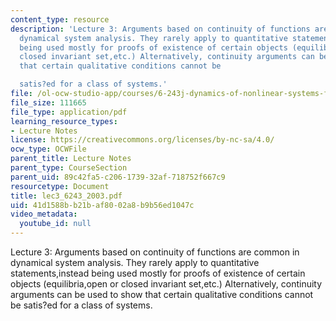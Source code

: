 ```yaml
---
content_type: resource
description: 'Lecture 3: Arguments based on continuity of functions are common in
  dynamical system analysis. They rarely apply to quantitative statements,instead
  being used mostly for proofs of existence of certain objects (equilibria,open or
  closed invariant set,etc.) Alternatively, continuity arguments can be used to show
  that certain qualitative conditions cannot be

  satis?ed for a class of systems.'
file: /ol-ocw-studio-app/courses/6-243j-dynamics-of-nonlinear-systems-fall-2003/41d1588bb21baf8002a8b9b56ed1047c_lec3_6243_2003.pdf
file_size: 111665
file_type: application/pdf
learning_resource_types:
- Lecture Notes
license: https://creativecommons.org/licenses/by-nc-sa/4.0/
ocw_type: OCWFile
parent_title: Lecture Notes
parent_type: CourseSection
parent_uid: 89c42fa5-c206-1739-32af-718752f667c9
resourcetype: Document
title: lec3_6243_2003.pdf
uid: 41d1588b-b21b-af80-02a8-b9b56ed1047c
video_metadata:
  youtube_id: null
---
```

Lecture 3: Arguments based on continuity of functions are common in dynamical system analysis. They rarely apply to quantitative statements,instead being used mostly for proofs of existence of certain objects (equilibria,open or closed invariant set,etc.) Alternatively, continuity arguments can be used to show that certain qualitative conditions cannot be
satis?ed for a class of systems.